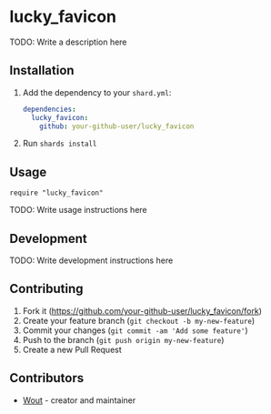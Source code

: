 # lucky_favicon

TODO: Write a description here

## Installation

1. Add the dependency to your `shard.yml`:

   ```yaml
   dependencies:
     lucky_favicon:
       github: your-github-user/lucky_favicon
   ```

2. Run `shards install`

## Usage

```crystal
require "lucky_favicon"
```

TODO: Write usage instructions here

## Development

TODO: Write development instructions here

## Contributing

1. Fork it (<https://github.com/your-github-user/lucky_favicon/fork>)
2. Create your feature branch (`git checkout -b my-new-feature`)
3. Commit your changes (`git commit -am 'Add some feature'`)
4. Push to the branch (`git push origin my-new-feature`)
5. Create a new Pull Request

## Contributors

- [Wout](https://github.com/your-github-user) - creator and maintainer
